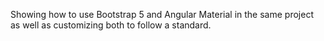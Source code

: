 Showing how to use Bootstrap 5 and Angular Material in the same project as well as customizing both to follow a standard.
